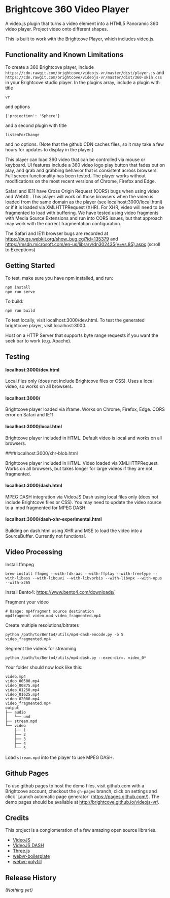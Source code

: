 
# Brightcove 360 Video Player

A video.js plugin that turns a video element into a HTML5 Panoramic 360 video player. Project video onto different shapes.

This is built to work with the Brightcove Player, which includes video.js.

## Functionality and Known Limitations

To create a 360 Brightcove player, include `https://cdn.rawgit.com/brightcove/videojs-vr/master/dist/player.js` and `https://cdn.rawgit.com/brightcove/videojs-vr/master/dist/360-skin.css` in your Brightcove studio player. In the plugins array, include a plugin with title

```
vr
```

and options

```
{'projection': 'Sphere'}
```

and a second plugin with title

```
listenForChange
```

and no options. (Note that the github CDN caches files, so it may take a few hours for updates to display in the player.)

This player can load 360 video that can be controlled via mouse or keyboard. UI features include a 360 video logo play button that fades out on play, and grab and grabbing behavior that is consistent across browsers. Full screen functionality has been tested. The player works without modifications on the most recent versions of Chrome, Firefox and Edge.

Safari and IE11 have Cross Origin Request (CORS) bugs when using video and WebGL. This player will work on those browsers when the video is loaded from the same domain as the player (see localhost:3000/local.html) or if it is loaded via XMLHTTPRequest (XHR). For XHR, video will need to be fragmented to load with buffering. We have tested using video fragments with Media Source Extensions and run into CORS issues, but that approach may work with the correct fragmentation configuration.

The Safari and IE11 browser bugs are recorded at https://bugs.webkit.org/show_bug.cgi?id=135379 and https://msdn.microsoft.com/en-us/library/dn302435(v=vs.85).aspx (scroll to Exceptions)

## Getting Started

To test, make sure you have npm installed, and run:

```
npm install
npm run serve
```

To build:
```
npm run build
```

To test locally, visit localhost:3000/dev.html. To test the generated brightcove player, visit localhost:3000.

Host on a HTTP Server that supports byte range requests if you want the seek bar to work (e.g. Apache).

## Testing

#### localhost:3000/dev.html

Local files only (does not include Brightcove files or CSS). Uses a local video, so works on all browsers.

#### localhost:3000/

Brightcove player loaded via iframe. Works on Chrome, Firefox, Edge. CORS error on Safari and IE11.

#### localhost:3000/local.html

Brightcove player included in HTML. Default video is local and works on all browsers.

####localhost:3000/xhr-blob.html

Brightcove player included in HTML. Video loaded via XMLHTTPRequest. Works on all browsers, but takes longer for large videos if they are not fragmented.

#### localhost:3000/dash.html

MPEG DASH integration via VideoJS Dash using local files only (does not include Brightcove files or CSS). You may need to update the video source to a .mpd fragmented for MPEG DASH.

#### localhost:3000/dash-xhr-experimental.html

Building on dash.html using XHR and MSE to load the video into a SourceBuffer. Currently not functional.


## Video Processing
Install ffmpeg
```
brew install ffmpeg --with-fdk-aac --with-ffplay --with-freetype --with-libass --with-libquvi --with-libvorbis --with-libvpx --with-opus --with-x265
```

Install Bento4: https://www.bento4.com/downloads/

Fragment your video
```
# Usage: mp4fragment source destination
mp4fragment video.mp4 video_fragmented.mp4
```

Create multiple resolutions/bitrates
```
python /path/to/Bento4/utils/mp4-dash-encode.py -b 5 video_fragmented.mp4
```

Segment the videos for streaming
```
python /path/to/Bento4/utils/mp4-dash.py --exec-dir=. video_0*
```

Your folder should now look like this:
```
video.mp4
video_00500.mp4
video_00875.mp4
video_01250.mp4
video_01625.mp4
video_02000.mp4
video_fragmented.mp4
output
├── audio
│   └── und
├── stream.mpd
└── video
    ├── 1
    ├── 2
    ├── 3
    ├── 4
    └── 5
```

Load `stream.mpd` into the player to use MPEG DASH.

## Github Pages

To use github pages to host the demo files, visit github.com with a Brightcove account, checkout the `gh-pages` branch, click on settings and click 'Launch automatic page generator' (https://pages.github.com/). The demo pages should be available at http://brightcove.github.io/videojs-vr/.

## Credits ##

This project is a conglomeration of a few amazing open source libraries.

* [VideoJS](http://www.videojs.com)
* [VideoJS DASH](https://github.com/videojs/videojs-contrib-dash)
* [Three.js](http://threejs.org)
* [webvr-boilerplate](https://github.com/borismus/webvr-boilerplate)
* [webvr-polyfill](https://github.com/borismus/webvr-polyfill)


## Release History
_(Nothing yet)_
